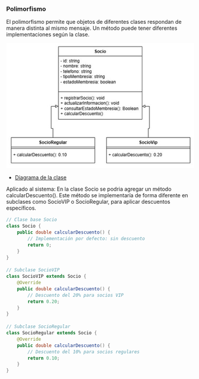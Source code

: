 ### Polimorfismo

El polimorfismo permite que objetos de diferentes clases respondan de manera distinta al mismo mensaje. Un método puede tener diferentes implementaciones según la clase.

![Aplicación de Polimofismo en la clase "Socio"](../img/Polimorfismo.jpg)
- [Diagrama de la clase](https://drive.google.com/file/d/1rhHrce388fOjK8kFT6xah4zGbpSxqsy6/view?usp=sharing)

Aplicado al sistema: En la clase Socio se podria agregar un método calcularDescuento(). Este método se implementaría de forma diferente en subclases como SocioVIP o SocioRegular, para aplicar descuentos específicos.

```java
// Clase base Socio
class Socio {
    public double calcularDescuento() {
        // Implementación por defecto: sin descuento
        return 0;
    }
}

// Subclase SocioVIP
class SocioVIP extends Socio {
    @Override
    public double calcularDescuento() {
        // Descuento del 20% para socios VIP
        return 0.20;
    }
}

// Subclase SocioRegular
class SocioRegular extends Socio {
    @Override
    public double calcularDescuento() {
        // Descuento del 10% para socios regulares
        return 0.10;
    }
}
```